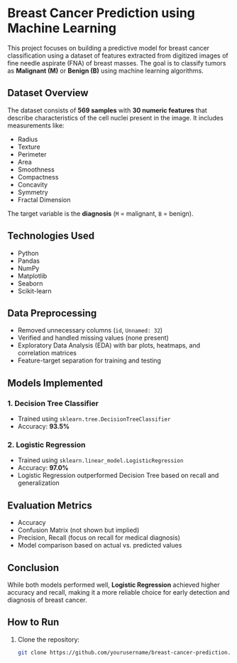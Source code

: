 # Breast Cancer Prediction using Machine Learning

This project focuses on building a predictive model for breast cancer classification using a dataset of features extracted from digitized images of fine needle aspirate (FNA) of breast masses. The goal is to classify tumors as **Malignant (M)** or **Benign (B)** using machine learning algorithms.

## Dataset Overview

The dataset consists of **569 samples** with **30 numeric features** that describe characteristics of the cell nuclei present in the image. It includes measurements like:

- Radius
- Texture
- Perimeter
- Area
- Smoothness
- Compactness
- Concavity
- Symmetry
- Fractal Dimension

The target variable is the **diagnosis** (`M` = malignant, `B` = benign).

## Technologies Used

- Python
- Pandas
- NumPy
- Matplotlib
- Seaborn
- Scikit-learn

## Data Preprocessing

- Removed unnecessary columns (`id`, `Unnamed: 32`)
- Verified and handled missing values (none present)
- Exploratory Data Analysis (EDA) with bar plots, heatmaps, and correlation matrices
- Feature-target separation for training and testing

## Models Implemented

### 1. Decision Tree Classifier
- Trained using `sklearn.tree.DecisionTreeClassifier`
- Accuracy: **93.5%**

### 2. Logistic Regression
- Trained using `sklearn.linear_model.LogisticRegression`
- Accuracy: **97.0%**
- Logistic Regression outperformed Decision Tree based on recall and generalization

## Evaluation Metrics

- Accuracy
- Confusion Matrix (not shown but implied)
- Precision, Recall (focus on recall for medical diagnosis)
- Model comparison based on actual vs. predicted values

## Conclusion

While both models performed well, **Logistic Regression** achieved higher accuracy and recall, making it a more reliable choice for early detection and diagnosis of breast cancer.

## How to Run

1. Clone the repository:
   ```bash
   git clone https://github.com/yourusername/breast-cancer-prediction.git


